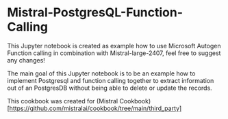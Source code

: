 # Mistral-PostgresQL-Function-Calling

This Jupyter notebook is created as example how to use Microsoft Autogen Function calling in combination with Mistral-large-2407, feel free to suggest any changes! 

The main goal of this Jupyter notebook is to be an example how to implement Postgresql and function calling together to extract information out of an PostgresDB without being able to delete or update the records.

This cookbook was created for (Mistral Cookbook)[https://github.com/mistralai/cookbook/tree/main/third_party]
